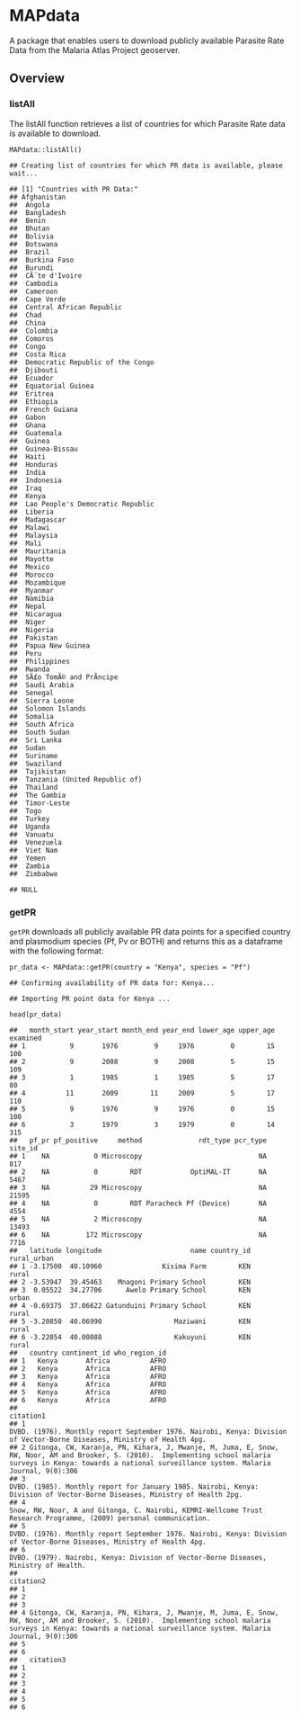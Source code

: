 MAPdata
=======

A package that enables users to download publicly available Parasite
Rate Data from the Malaria Atlas Project geoserver.

Overview
--------

### listAll

The listAll function retrieves a list of countries for which Parasite
Rate data is available to download.

    MAPdata::listAll()

    ## Creating list of countries for which PR data is available, please wait...

    ## [1] "Countries with PR Data:"
    ## Afghanistan 
    ##  Angola 
    ##  Bangladesh 
    ##  Benin 
    ##  Bhutan 
    ##  Bolivia 
    ##  Botswana 
    ##  Brazil 
    ##  Burkina Faso 
    ##  Burundi 
    ##  CÃ´te d'Ivoire 
    ##  Cambodia 
    ##  Cameroon 
    ##  Cape Verde 
    ##  Central African Republic 
    ##  Chad 
    ##  China 
    ##  Colombia 
    ##  Comoros 
    ##  Congo 
    ##  Costa Rica 
    ##  Democratic Republic of the Congo 
    ##  Djibouti 
    ##  Ecuador 
    ##  Equatorial Guinea 
    ##  Eritrea 
    ##  Ethiopia 
    ##  French Guiana 
    ##  Gabon 
    ##  Ghana 
    ##  Guatemala 
    ##  Guinea 
    ##  Guinea-Bissau 
    ##  Haiti 
    ##  Honduras 
    ##  India 
    ##  Indonesia 
    ##  Iraq 
    ##  Kenya 
    ##  Lao People's Democratic Republic 
    ##  Liberia 
    ##  Madagascar 
    ##  Malawi 
    ##  Malaysia 
    ##  Mali 
    ##  Mauritania 
    ##  Mayotte 
    ##  Mexico 
    ##  Morocco 
    ##  Mozambique 
    ##  Myanmar 
    ##  Namibia 
    ##  Nepal 
    ##  Nicaragua 
    ##  Niger 
    ##  Nigeria 
    ##  Pakistan 
    ##  Papua New Guinea 
    ##  Peru 
    ##  Philippines 
    ##  Rwanda 
    ##  SÃ£o TomÃ© and PrÃ­ncipe 
    ##  Saudi Arabia 
    ##  Senegal 
    ##  Sierra Leone 
    ##  Solomon Islands 
    ##  Somalia 
    ##  South Africa 
    ##  South Sudan 
    ##  Sri Lanka 
    ##  Sudan 
    ##  Suriname 
    ##  Swaziland 
    ##  Tajikistan 
    ##  Tanzania (United Republic of) 
    ##  Thailand 
    ##  The Gambia 
    ##  Timor-Leste 
    ##  Togo 
    ##  Turkey 
    ##  Uganda 
    ##  Vanuatu 
    ##  Venezuela 
    ##  Viet Nam 
    ##  Yemen 
    ##  Zambia 
    ##  Zimbabwe

    ## NULL

### getPR

`getPR` downloads all publicly available PR data points for a specified
country and plasmodium species (Pf, Pv or BOTH) and returns this as a
dataframe with the following format:

    pr_data <- MAPdata::getPR(country = "Kenya", species = "Pf")

    ## Confirming availability of PR data for: Kenya...

    ## Importing PR point data for Kenya ...

    head(pr_data)

    ##   month_start year_start month_end year_end lower_age upper_age examined
    ## 1           9       1976         9     1976         0        15      100
    ## 2           9       2008         9     2008         5        15      109
    ## 3           1       1985         1     1985         5        17       80
    ## 4          11       2009        11     2009         5        17      110
    ## 5           9       1976         9     1976         0        15      100
    ## 6           3       1979         3     1979         0        14      315
    ##   pf_pr pf_positive     method              rdt_type pcr_type site_id
    ## 1    NA           0 Microscopy                             NA     817
    ## 2    NA           0        RDT            OptiMAL-IT       NA    5467
    ## 3    NA          29 Microscopy                             NA   21595
    ## 4    NA           0        RDT Paracheck Pf (Device)       NA    4554
    ## 5    NA           2 Microscopy                             NA   13493
    ## 6    NA         172 Microscopy                             NA    7716
    ##   latitude longitude                      name country_id rural_urban
    ## 1 -3.17500  40.10960               Kisima Farm        KEN       rural
    ## 2 -3.53947  39.45463    Mnagoni Primary School        KEN            
    ## 3  0.05522  34.27706      Awelo Primary School        KEN       urban
    ## 4 -0.69375  37.06622 Gatunduini Primary School        KEN       rural
    ## 5 -3.20850  40.06990                  Maziwani        KEN       rural
    ## 6 -3.22054  40.00088                  Kakuyuni        KEN       rural
    ##   country continent_id who_region_id
    ## 1   Kenya       Africa          AFRO
    ## 2   Kenya       Africa          AFRO
    ## 3   Kenya       Africa          AFRO
    ## 4   Kenya       Africa          AFRO
    ## 5   Kenya       Africa          AFRO
    ## 6   Kenya       Africa          AFRO
    ##                                                                                                                                                                                                              citation1
    ## 1                                                                                              DVBD. (1976). Monthly report September 1976. Nairobi, Kenya: Division of Vector-Borne Diseases, Ministry of Health 4pg.
    ## 2 Gitonga, CW, Karanja, PN, Kihara, J, Mwanje, M, Juma, E, Snow, RW, Noor, AM and Brooker, S. (2010).  Implementing school malaria surveys in Kenya: towards a national surveillance system. Malaria Journal, 9(0):306
    ## 3                                                                                            DVBD. (1985). Monthly report for January 1985. Nairobi, Kenya: Division of Vector-Borne Diseases, Ministry of Health 2pg.
    ## 4                                                                                                   Snow, RW, Noor, A and Gitonga, C. Nairobi, KEMRI-Wellcome Trust Research Programme, (2009) personal communication.
    ## 5                                                                                              DVBD. (1976). Monthly report September 1976. Nairobi, Kenya: Division of Vector-Borne Diseases, Ministry of Health 4pg.
    ## 6                                                                                                                                 DVBD. (1979). Nairobi, Kenya: Division of Vector-Borne Diseases, Ministry of Health.
    ##                                                                                                                                                                                                              citation2
    ## 1                                                                                                                                                                                                                     
    ## 2                                                                                                                                                                                                                     
    ## 3                                                                                                                                                                                                                     
    ## 4 Gitonga, CW, Karanja, PN, Kihara, J, Mwanje, M, Juma, E, Snow, RW, Noor, AM and Brooker, S. (2010).  Implementing school malaria surveys in Kenya: towards a national surveillance system. Malaria Journal, 9(0):306
    ## 5                                                                                                                                                                                                                     
    ## 6                                                                                                                                                                                                                     
    ##   citation3
    ## 1          
    ## 2          
    ## 3          
    ## 4          
    ## 5          
    ## 6
